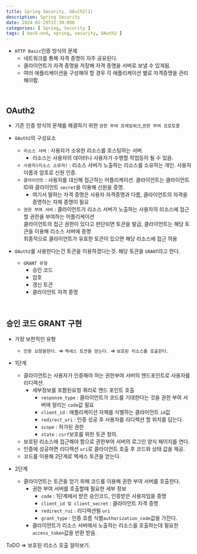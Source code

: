 ```yaml
---
title: Spring Security, OAuth2(1)
description: Spring Security
date: 2024-02-29T22:30:000
categories: [ Spring, Security ]
tags: [ back-end, spring, security, OAuth2 ]
---
```


- ```HTTP Basic```인증 방식의 문제
  - 네트워크를 통해 자격 증명이 자주 공유된다.
  - 클라이언트가 자격 증명을 저장해 자격 증명을 서버로 보낼 수 있게됨.
  - 여러 애플리케이션을 구성해야 할 경우 각 애플리케이션 별로 자격증명을 관리 해야함.

<br>

<h2>OAuth2</h2>

- 기존 인증 방식의 문제를 해결하기 위한 ```권한 부여 프레임워크```,```권한 부여 프로토콜```

- ```OAuth2```의 구성요소
  - ```리소스 서버``` : 사용자가 소유한 리소스를 호스팅하는 서버.
    - 리소스는 사용자의 데이터나 사용자가 수행할 작업등이 될 수 있음.
  - ```사용자(리소스 소유자)``` : 리소스 서버가 노출하는 리소스를 소유하는 개인. 사용자 이름과 암호로 신원 인증.
  - ```클라이언트``` : 사용자를 대신해 접근하는 어플리케이션. 클라이언트는 클라이언트 ID와 클라이언트 ```secret```을 이용해 신원을 증명.
    - 여기서 말하는 자격 증명은 사용자 자격증명과 다름, 클라이언트의 자격을 증명하는 자체 증명이 필요
  - ```권한 부여 서버``` : 클라이언트가 리소스 서버가 노출하는 사용자의 리소스에 접근할 권한을 부여하는 어플리케이션<br>
    클라이언트의 접근 권한이 있다고 판단되면 토큰을 발급, 클라이언트는 해당 토큰을 이용해 리소스 서버에 증명<br>
    최종적으로 클라이언트가 유효한 토큰이 있으면 해당 리소스에 접근 허용


- ```OAuth2```를 사용한다는건 토큰을 이용하겠다는것. 해당 토큰을 ```GRANT```라고 한다.
  - ```GRANT 유형```
    - 승인 코드
    - 암호
    - 갱신 토큰
    - 클라이언트 자격 증명

<br>


<h2> 승인 코드 GRANT 구현 </h2>

- 가장 보편적인 유형
  - ```인증 요청을한다.``` ⇒ ```엑세스 토큰을 얻는다.``` ⇒ ```보호된 리소스를 호출한다.```


- 1단계
  - 클라이언트는 사용자가 인증해야 하는 권한부여 서버의 엔드포인트로 사용자를 리디렉션.
    - 세부정보를 포함된요청 쿼리로 엔드 포인트 호출
      - ```response_type``` : 클라이언트가 코드를 기대한다는 것을 권한 부여 서버에 알리는 ```code```값 필요
      - ```client_id``` : 애플리케이션 자체를 식별하는 클라이언트 ```id```값
      - ```redirect_uri``` : 인증 성공 후 사용자를 리디렉션 할 위치를 담는다.
      - ```scope``` : 허가된 권한
      - ```state``` : ```csrf```보호를 위한 토큰 정의.
  - 보호된 리소스에 접근해야 함으로 권한부여 서버의 로그인 양식 페이지를 연다.
  - 인증에 성공하면 리디렉션 ```uri```로 클라이언트 호출 후 코드와 상태 값을 제공.
  - 코드를 이용해 2단계로 엑세스 토큰을 얻는다.


- 2단계
  - 클라이언트는 토큰을 얻기 위해 코드를 이용해 권한 부여 서버를 호출한다.
    - 권한 부여 서버를 호출할때 필요한 세부 정보
      - ```code``` : 1단계에서 받은 승인코드, 인증받은 사용자임을 증명
      - ```client_id 및 client_secret``` : 클라이언트 자격 증명
      - ```redirect_rui``` : 리디렉션될 ```uri```
      - ```grant_type``` : 인증 흐름 식별```authorization_code```값을 가진다.
    - 클라이언트가 리소스 서버에서 노출하는 리소스를 호출하는데 필요한 ```access_token```값을 반환 받음.


ToDO ⇒ 보호된 리소스 호출 알아보기.
